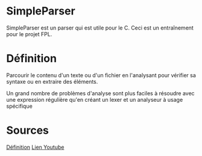 # SimpleParser

 SimpleParser est un parser qui est utile pour le C. Ceci est un entraînement pour le projet FPL.

# Définition 

Parcourir le contenu d'un texte ou d'un fichier en l'analysant pour vérifier sa syntaxe ou en extraire des éléments.

Un grand nombre de problèmes d'analyse sont plus faciles à résoudre avec une expression régulière qu'en créant un lexer et un analyseur à usage spécifique

# Sources

[Définition](https://fr.wiktionary.org/wiki/parser)
[Lien Youtube](https://youtu.be/2DTNDrdqGlo)